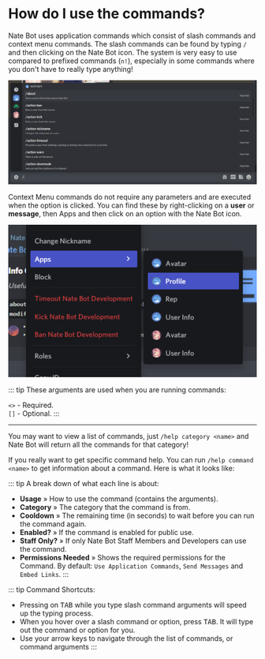 # How do I use the commands?

Nate Bot uses application commands which consist of slash commands and context menu commands. The slash commands can be found by typing `/` and then clicking on the Nate Bot icon. The system is very easy to use compared to prefixed commands (`n!`), especially in some commands where you don't have to really type anything! 

![](./images/slashcommands.png)


Context Menu commands do not require any parameters and are executed when the option is clicked. You can find these by right-clicking on a **user** or **message**, then Apps and then click on an option with the Nate Bot icon.

![!](./images/contextmenu.png)

::: tip
These arguments are used when you are running commands:

`<>` - Required.<br>
`[]` - Optional.
:::

<hr>

You may want to view a list of commands, just `/help category <name>` and Nate Bot will return all the commands for that category!

<DiscordMessages>
    <DiscordMessage profile="bot">
        <template #interactions>
			<DiscordInteraction
				profile="user"
				:command="true"
			>help</DiscordInteraction>
		</template>
        		<template #embeds>
			<DiscordEmbed
				border-color="#76d6ff"
				embed-title="Info Commands"
				thumbnail="https://i.imgur.com/8dVFSib.png"
				footer-icon="https://i.imgur.com/U8SEa9L.jpg"
			>
				<i>Useful links, info and stats.</i><br><br>
                <code>about</code> <code>avatar</code> <code>credits</code> <code>help</code> <code>info</code> <code>link</code> <code>ping</code> <code>servericon</code> <code>stats</code>
				<template #footer>
					<span>• Listing 10 Commands.<br>• Run /help command &lt;name&gt; for Direct Command Help.</span>
				</template>
			</DiscordEmbed>
		</template>
    </DiscordMessage>
</DiscordMessages>

If you really want to get specific command help. You can run `/help command <name>` to get information about a command. Here is what it looks like:

<DiscordMessages>
    <DiscordMessage profile="bot">
        <template #interactions>
			<DiscordInteraction
				profile="user"
				:command="true"
			>help</DiscordInteraction>
		</template>
        		<template #embeds>
			<DiscordEmbed
				border-color="#5865F2"
				embed-title="Help for play"
				thumbnail="https://i.imgur.com/i828Vfq.png"
			>
				<i>Play a fun game such as dice, slots, blackjack, or roulette.</i><br><br>
                <b>Usage »</b> /play &lt;sub command&gt;<br><b>Category »</b> Games<br><b>Cooldown »</b> 10 seconds<br><b>Enabled? »</b> No<br><b>Staff only? »</b> No<br><b>Permissions Needed »</b> Use Application Commands, Send Messages, Embed Links
			</DiscordEmbed>
		</template>
    </DiscordMessage>
</DiscordMessages>

::: tip A break down of what each line is about:
- **Usage** » How to use the command (contains the arguments).
- **Category** » The category that the command is from.
- **Cooldown** » The remaining time (in seconds) to wait before you can run the command again.
- **Enabled?** » If the command is enabled for public use.
- **Staff Only?** » If only Nate Bot Staff Members and Developers can use the command.
- **Permissions Needed** » Shows the required permissions for the Command. By default: `Use Application Commands`, `Send Messages` and `Embed Links`.
:::

::: tip Command Shortcuts:
- Pressing on <kbd>TAB</kbd> while you type slash command arguments will speed up the typing process.
- When you hover over a slash command or option, press <kbd>TAB</kbd>. It will type out the command or option for you.
- Use your arrow keys to navigate through the list of commands, or command arguments
:::